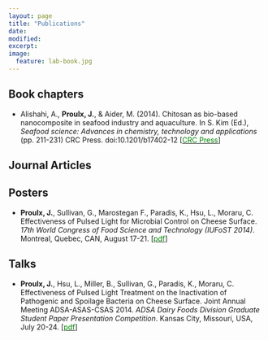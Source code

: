 ```yaml
---
layout: page
title: "Publications"
date: 
modified:
excerpt:
image:
  feature: lab-book.jpg
---
```


## Book chapters

* Alishahi, A., **Proulx, J.**, & Aider, M. (2014). Chitosan as bio-based nanocomposite in seafood industry and aquaculture. In S. Kim (Ed.), *Seafood science: Advances in chemistry, technology and applications* (pp. 211-231) CRC Press. doi:10.1201/b17402-12 [[<span style="color:green">CRC Press</span>](http://www.crcnetbase.com/doi/abs/10.1201/b17402-12)]

## Journal Articles

## Posters

* **Proulx, J.**, Sullivan, G., Marostegan F., Paradis, K., Hsu, L., Moraru, C. Effectiveness of Pulsed Light for Microbial Control on Cheese Surface. *17th World Congress of Food Science and Technology (IUFoST 2014)*. Montreal, Quebec, CAN, August 17-21. [[<span style=" color:green">pdf</span>](https://dl.dropboxusercontent.com/u/51364198/Poster_IUFoST.pdf)]

## Talks

* **Proulx, J.**, Hsu, L., Miller, B., Sullivan, G., Paradis, K., Moraru, C. Effectiveness of Pulsed Light Treatment on the Inactivation of Pathogenic and Spoilage Bacteria on Cheese Surface.  Joint Annual Meeting ADSA-ASAS-CSAS 2014. *ADSA Dairy Foods Division Graduate Student Paper Presentation Competition*. Kansas City, Missouri, USA, July 20-24. [[<span style="color:green">pdf</span>](https://dl.dropboxusercontent.com/u/51364198/Presentation_ADSA.pdf)]
